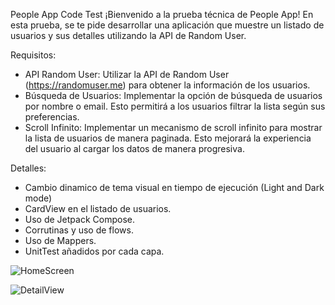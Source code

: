 People App Code Test
¡Bienvenido a la prueba técnica de People App! En esta prueba, se te pide desarrollar una aplicación que muestre un listado de usuarios y sus detalles utilizando la API de Random User.

Requisitos:

- API Random User:
Utilizar la API de Random User (https://randomuser.me) para obtener la información de los usuarios. 
- Búsqueda de Usuarios:
Implementar la opción de búsqueda de usuarios por nombre o email. Esto permitirá a los usuarios filtrar la lista según sus preferencias.
- Scroll Infinito:
Implementar un mecanismo de scroll infinito para mostrar la lista de usuarios de manera paginada. Esto mejorará la experiencia del usuario al cargar los datos de manera progresiva.

Detalles:
- Cambio dinamico de tema visual en tiempo de ejecución (Light and Dark mode)
- CardView en el listado de usuarios.
- Uso de Jetpack Compose.
- Corrutinas y uso de flows.
- Uso de Mappers.
- UnitTest añadidos por cada capa.

  
![HomeScreen](https://github.com/kno85/People/assets/12805276/7712f5c2-7d4c-4abb-b2e3-c13eb0c27f15)




![DetailView](https://github.com/kno85/People/assets/12805276/9d3bb544-3207-4341-b3b2-56442b2f62e1)
